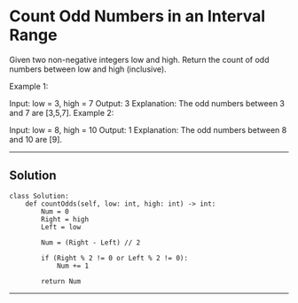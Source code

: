
# Count Odd Numbers in an Interval Range

Given two non-negative integers low and high. Return the count of odd numbers between low and high (inclusive).

 

Example 1:

Input: low = 3, high = 7
Output: 3
Explanation: The odd numbers between 3 and 7 are [3,5,7].
Example 2:

Input: low = 8, high = 10
Output: 1
Explanation: The odd numbers between 8 and 10 are [9].
______________________________________________________________________________________________________________________

## Solution
```
class Solution:
    def countOdds(self, low: int, high: int) -> int:
        Num = 0
        Right = high
        Left = low
        
        Num = (Right - Left) // 2
 
        if (Right % 2 != 0 or Left % 2 != 0):
            Num += 1
 
        return Num
```
_________________________________________________________________________________________________                
